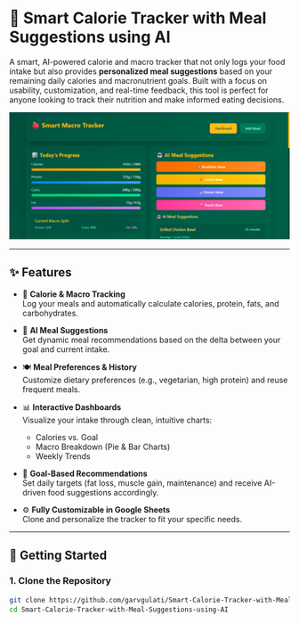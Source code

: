 # 🧠 Smart Calorie Tracker with Meal Suggestions using AI

A smart, AI-powered calorie and macro tracker that not only logs your food intake but also provides **personalized meal suggestions** based on your remaining daily calories and macronutrient goals. Built with a focus on usability, customization, and real-time feedback, this tool is perfect for anyone looking to track their nutrition and make informed eating decisions.

![Smart Calorie Tracker Screenshot](preview-image.png) <!-- Add your screenshot image here -->

---

## ✨ Features

- 📝 **Calorie & Macro Tracking**  
  Log your meals and automatically calculate calories, protein, fats, and carbohydrates.

- 🧮 **AI Meal Suggestions**  
  Get dynamic meal recommendations based on the delta between your goal and current intake.

- 🍽️ **Meal Preferences & History**  
  Customize dietary preferences (e.g., vegetarian, high protein) and reuse frequent meals.

- 📊 **Interactive Dashboards**  
  Visualize your intake through clean, intuitive charts:
  - Calories vs. Goal
  - Macro Breakdown (Pie & Bar Charts)
  - Weekly Trends

- 🎯 **Goal-Based Recommendations**  
  Set daily targets (fat loss, muscle gain, maintenance) and receive AI-driven food suggestions accordingly.

- ⚙️ **Fully Customizable in Google Sheets**  
  Clone and personalize the tracker to fit your specific needs.

---

## 🚀 Getting Started

### 1. Clone the Repository

```bash
git clone https://github.com/garvgulati/Smart-Calorie-Tracker-with-Meal-Suggestions-using-AI.git
cd Smart-Calorie-Tracker-with-Meal-Suggestions-using-AI

